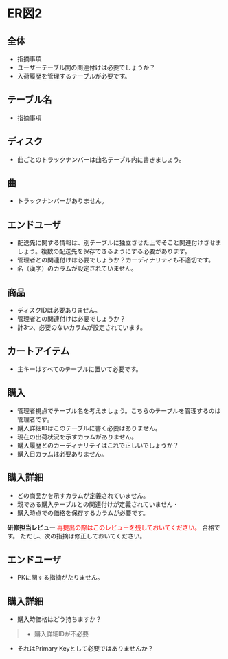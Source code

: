 # ER図2
## 全体
- 指摘事項
- ユーザーテーブル間の関連付けは必要でしょうか？
- 入荷履歴を管理するテーブルが必要です。

## テーブル名
- 指摘事項

## ディスク
- 曲ごとのトラックナンバーは曲名テーブル内に書きましょう。

## 曲
- トラックナンバーがありません。

## エンドユーザ
- 配送先に関する情報は、別テーブルに独立させた上でそこと関連付けさせましょう。複数の配送先を保存できるようにする必要があります。
- 管理者との関連付けは必要でしょうか？カーディナリティも不適切です。
- 名（漢字）のカラムが設定されていません。

## 商品
- ディスクIDは必要ありません。
- 管理者との関連付けは必要でしょうか？
- 計3つ、必要のないカラムが設定されています。


## カートアイテム
- 主キーはすべてのテーブルに置いて必要です。

## 購入
- 管理者視点でテーブル名を考えましょう。こちらのテーブルを管理するのは管理者です。
- 購入詳細IDはこのテーブルに書く必要はありません。
- 現在の出荷状況を示すカラムがありません。
- 購入履歴とのカーディナリテイはこれで正しいでしょうか？
- 購入日カラムは必要ありません。

## 購入詳細
- どの商品かを示すカラムが定義されていません。
- 親である購入テーブルとの関連付けが定義されていません・
- 購入時点での価格を保存するカラムが必要です。

**研修担当レビュー**
<font color="Red"> 再提出の際はこのレビューを残しておいてください。</font>
合格です。
ただし、次の指摘は修正しておいてください。

## エンドユーザ
- PKに関する指摘がたりません。

## 購入詳細  
- 購入時価格はどう持ちますか？
> - 購入詳細IDが不必要
- それはPrimary Keyとして必要ではありませんか？
